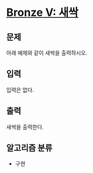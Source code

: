 # [Bronze V: 새싹](https://www.acmicpc.net/problem/25083)

## 문제
아래 예제와 같이 새싹을 출력하시오.

## 입력
입력은 없다.

## 출력
새싹을 출력한다.

## 알고리즘 분류
- 구현
